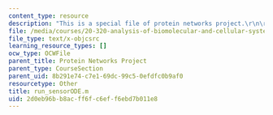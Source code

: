 ```yaml
---
content_type: resource
description: "This is a special file of protein networks project.\r\n\r\n"
file: /media/courses/20-320-analysis-of-biomolecular-and-cellular-systems-fall-2012/2d0eb96bb8acff6fc6eff6ebd7b011e8_run_sensorODE.m
file_type: text/x-objcsrc
learning_resource_types: []
ocw_type: OCWFile
parent_title: Protein Networks Project
parent_type: CourseSection
parent_uid: 8b291e74-c7e1-69dc-99c5-0efdfc0b9af0
resourcetype: Other
title: run_sensorODE.m
uid: 2d0eb96b-b8ac-ff6f-c6ef-f6ebd7b011e8
---
```

